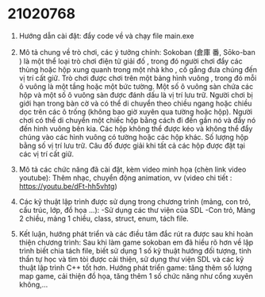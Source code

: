 # 21020768

1. Hướng dẫn cài đặt: đẩy code về và chạy file main.exe

2. Mô tả chung về trò chơi, các ý tưởng chính:
Sokoban (倉庫 番, Sōko-ban ) là một thể loại trò chơi điện tử giải đố , trong đó người chơi đẩy các thùng hoặc hộp xung quanh trong một nhà kho , cố gắng đưa chúng đến vị trí cất giữ.
Trò chơi được chơi trên một bảng hình vuông , trong đó mỗi ô vuông là một tầng hoặc một bức tường. Một số ô vuông sàn chứa các hộp và một số ô vuông sàn được đánh dấu là vị trí lưu trữ.
Người chơi bị giới hạn trong bàn cờ và có thể di chuyển theo chiều ngang hoặc chiều dọc trên các ô trống (không bao giờ xuyên qua tường hoặc hộp). Người chơi có thể di chuyển một chiếc hộp bằng cách đi đến gần nó và đẩy nó đến hình vuông bên kia. Các hộp không thể được kéo và không thể đẩy chúng vào các hình vuông có tường hoặc các hộp khác. Số lượng hộp bằng số vị trí lưu trữ. Câu đố được giải khi tất cả các hộp được đặt tại các vị trí cất giữ.
3. Mô tả các chức năng đã cài đặt, kèm video minh họa (chèn link video youtube):
Thêm nhạc, chuyển động animation, vv (video chi tiết : https://youtu.be/dFt-hh5vhtg)
4. Các kỹ thuật lập trình được sử dụng trong chương trình (mảng, con trỏ, cấu trúc, lớp, đồ họa ...):
-Sử dụng các thư viện của SDL
-Con trỏ, Mảng 2 chiều, mảng 1 chiều, class, struct, enum, tách file.
5. Kết luận, hướng phát triển và các điều tâm đắc rút ra được sau khi hoàn thiện chương trình:
Sau khi làm game sokoban em đã hiểu rõ hơn về lập trình biết chia tách file, biết sử dụng 1 số kỹ thuật hướng đối tượng, tinh thần tự học và tìm tòi được cải thiện, sử dụng thư viện SDL và các kỹ thuật lập trình C++ tốt hơn.
Hướng phát triển game: tăng thêm số lượng map game, cải thiện đồ họa, tăng thêm 1 số chức năng như cổng xuyên không,...
